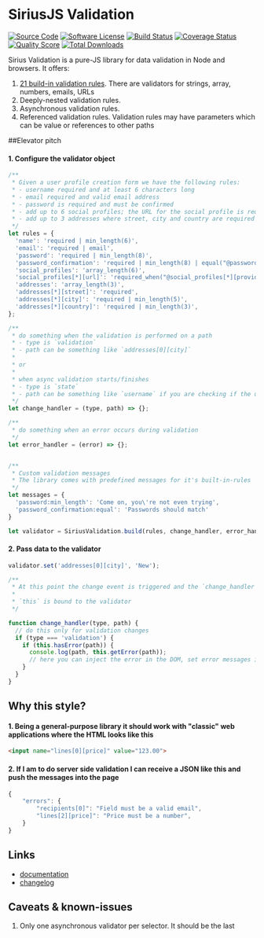 # SiriusJS Validation

[![Source Code](http://img.shields.io/badge/source-siriusjs/validation-blue.svg?style=flat-square)](https://github.com/siriusjs/validation)
[![Software License](https://img.shields.io/badge/license-MIT-brightgreen.svg?style=flat-square)](https://github.com/siriusjs/validation/blob/master/LICENSE)
[![Build Status](https://img.shields.io/travis/siriusjs/validation/master.svg?style=flat-square)](https://travis-ci.org/siriusjs/validation)
[![Coverage Status](https://img.shields.io/scrutinizer/coverage/g/siriusjs/validation.svg?style=flat-square)](https://scrutinizer-ci.com/g/siriusjs/validation/code-structure)
[![Quality Score](https://img.shields.io/scrutinizer/g/siriusjs/validation.svg?style=flat-square)](https://scrutinizer-ci.com/g/siriusjs/validation)
[![Total Downloads](https://img.shields.io/packagist/dt/siriusjs/validation.svg?style=flat-square)](https://packagist.org/packages/siriusjs/validation)

Sirius Validation is a pure-JS library for data validation in Node and browsers. It offers:

1. [21 build-in validation rules](validation_rules.md). There are validators for strings, array, numbers, emails, URLs
2. Deeply-nested validation rules.
3. Asynchronous validation rules.
4. Referenced validation rules. Validation rules may have parameters which can be value or references to other paths

##Elevator pitch

#### 1. Configure the validator object
```javascript
/**
 * Given a user profile creation form we have the following rules:
 * - username required and at least 6 characters long
 * - email required and valid email address
 * - password is required and must be confirmed
 * - add up to 6 social profiles; the URL for the social profile is required if a provider was selected
 * - add up to 3 addresses where street, city and country are required
 */
let rules = {
  'name': 'required | min_length(6)',
  'email': 'required | email',
  'password': 'required | min_length(8)',
  'password_confirmation': 'required | min_length(8) | equal("@password")',
  'social_profiles': 'array_length(6)',
  'social_profiles[*][url]': 'required_when("@social_profiles[*][provider]',
  'addresses': 'array_length(3)',
  'addresses[*][street]': 'required',
  'addresses[*][city]': 'required | min_length(5)',
  'addresses[*][country]': 'required | min_length(3)',
};

/**
 * do something when the validation is performed on a path
 * - type is `validation`
 * - path can be something like `addresses[0][city]`
 * 
 * or
 * 
 * when async validation starts/finishes
 * - type is `state`
 * - path can be something like `username` if you are checking if the username is available
 */
let change_handler = (type, path) => {};

/**
 * do something when an error occurs during validation
 */
let error_handler = (error) => {};


/**
 * Custom validation messages
 * The library comes with predefined messages for it's built-in-rules
 */
let messages = {
  'password:min_length': 'Come on, you\'re not even trying',
  'password_confirmation:equal': 'Passwords should match'
}

let validator = SiriusValidation.build(rules, change_handler, error_handler, messages); 
```

#### 2. Pass data to the validator

```javascript
validator.set('addresses[0][city]', 'New');

/**
 * At this point the change event is triggered and the `change_handler` should be able to make changes to the application. Here's an example of a handler
 * 
 * `this` is bound to the validator
 */ 

function change_handler(type, path) {
  // do this only for validation changes
  if (type === 'validation') {
    if (this.hasError(path)) {
      console.log(path, this.getError(path));
      // here you can inject the error in the DOM, set error messages into your state etc
    }
  }
}
```

## Why this style? 

#### 1. Being a general-purpose library it should work with "classic" web applications where the HTML looks like this

```html
<input name="lines[0][price]" value="123.00">
```

#### 2. If I am to do server side validation I can receive a JSON like this and push the messages into the page
```javascript
{
	"errors": {
		"recipients[0]": "Field must be a valid email",
		"lines[2][price]": "Price must be a number",
	}
}
```

## Links

- [documentation](http://sirius.ro/javascript/validation/)
- [changelog](CHANGELOG.md)


## Caveats & known-issues

1. Only one asynchronous validator per selector. It should be the last
